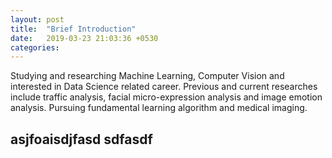 ```yaml
---
layout: post
title:  "Brief Introduction"
date:   2019-03-23 21:03:36 +0530
categories:
---
```


Studying and researching Machine Learning, Computer Vision and interested in Data Science related career. Previous and current researches include traffic analysis, facial micro-expression analysis and image emotion analysis. 
Pursuing fundamental learning algorithm and medical imaging.

asjfoaisdjfasd
sdfasdf
---